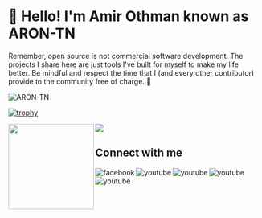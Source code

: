 # 👋 Hello! I'm Amir Othman known as ARON-TN
Remember, open source is not commercial software development. The projects I share here are just tools I've built for myself to make my life better. Be mindful and respect the time that I (and every other contributor) provide to the community free of charge. 💜

<p align="left"> <img src="https://komarev.com/ghpvc/?username=ARON-TN&label=Views&color=blue&style=plastic" alt="ARON-TN" /> </p>

[![trophy](https://github-profile-trophy.vercel.app/?username=X-SLAYER)](https://github.com/ryo-ma/github-profile-trophy)

<div>
  <img height="170" align="left" src="https://github-readme-stats.vercel.app/api?username=ARON-TN&count_private=true&include_all_commits=true" />
  <img src="https://github-readme-stats.vercel.app/api/top-langs/?username=ARON-TN&layout=compact" />
</div>

## Connect with me
[<img align="left" alt="facebook" src="https://img.shields.io/badge/facebook-%231877F2.svg?&style=for-the-badge&logo=facebook&logoColor=white" />](https://www.facebook.com/Aron.Tn/)
[<img align="left" alt="youtube" src="https://img.shields.io/badge/YOUTUBE-red?logo=youtube&logoColor=white&style=for-the-badge" />](https://www.youtube.com/arontnxofficial)
[<img align="left" alt="youtube" src="https://img.shields.io/badge/TWITTER-blue?logo=twitter&logoColor=white&style=for-the-badge" />](https://twitter.com/amyr_gov)
[<img align="left" alt="youtube" src="https://img.shields.io/badge/TELEGRAM-blue?logo=telegram&logoColor=white&style=for-the-badge" />](https://t.me/aron_tn)
[<img align="left" alt="youtube" src="https://img.shields.io/badge/ICQ-green?logo=icq&logoColor=white&style=for-the-badge" />](https://icq.im/aron_tn)


<br/>
<br/>

